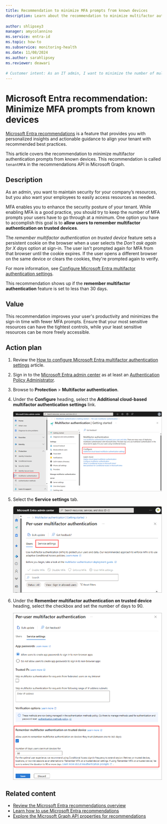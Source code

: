```yaml
---
title: Recommendation to minimize MFA prompts from known devices
description: Learn about the recommendation to minimize multifactor authentication prompts from known devices in Microsoft Entra ID.

author: shlipsey3
manager: amycolannino
ms.service: entra-id
ms.topic: how-to
ms.subservice: monitoring-health
ms.date: 11/08/2024
ms.author: sarahlipsey
ms.reviewer: deawari

# Customer intent: As an IT admin, I want to minimize the number of multifactor authentication prompts my users receive from known devices so that they can access resources more easily and securely.
---
```


# Microsoft Entra recommendation: Minimize MFA prompts from known devices 

[Microsoft Entra recommendations](overview-recommendations.md) is a feature that provides you with personalized insights and actionable guidance to align your tenant with recommended best practices.

This article covers the recommendation to minimize multifactor authentication prompts from known devices. This recommendation is called `tenantMFA` in the recommendations API in Microsoft Graph. 

## Description

As an admin, you want to maintain security for your company’s resources, but you also want your employees to easily access resources as needed.

MFA enables you to enhance the security posture of your tenant. While enabling MFA is a good practice, you should try to keep the number of MFA prompts your users have to go through at a minimum. One option you have to accomplish this goal is to **allow users to remember multifactor authentication on trusted devices**.

The *remember multifactor authentication on trusted device* feature sets a persistent cookie on the browser when a user selects the *Don't ask again for X days* option at sign-in. The user isn't prompted again for MFA from that browser until the cookie expires. If the user opens a different browser on the same device or clears the cookies, they're prompted again to verify.

For more information, see [Configure Microsoft Entra multifactor authentication settings](~/identity/authentication/howto-mfa-mfasettings.md).

This recommendation shows up if the **remember multifactor authentication** feature is set to less than 30 days.

## Value 

This recommendation improves your user's productivity and minimizes the sign-in time with fewer MFA prompts. Ensure that your most sensitive resources can have the tightest controls, while your least sensitive resources can be more freely accessible.

## Action plan

1. Review the [How to configure Microsoft Entra multifactor authentication settings](../../identity/authentication/howto-mfa-mfasettings.md) article.

1. Sign in to the [Microsoft Entra admin center](https://entra.microsoft.com) as at least an [Authentication Policy Administrator](../../identity/role-based-access-control/permissions-reference.md#authentication-policy-administrator).

1. Browse to **Protection** > **Multifactor authentication**.

1. Under the **Configure** heading, select the **Additional cloud-based multifactor authentication settings** link.

    ![Screenshot of the configuration settings link in Microsoft Entra multifactor authentication section.](media/recommendation-mfa-from-known-devices/multifactor-authentication-configure-link.png)

1. Select the **Service settings** tab.

    ![Screenshot of the MFA page with the Service settings tab selected.](media/recommendation-mfa-from-known-devices/multifactor-authentication-service-settings.png)

1. Under the **Remember multifactor authentication on trusted device** heading, select the checkbox and set the number of days to 90.

    ![Remember MFA on trusted devices](./media/recommendation-mfa-from-known-devices/multifactor-authentication-remember-known-devices.png)

## Related content

- [Review the Microsoft Entra recommendations overview](overview-recommendations.md)
- [Learn how to use Microsoft Entra recommendations](howto-use-recommendations.md)
- [Explore the Microsoft Graph API properties for recommendations](/graph/api/resources/recommendation)
